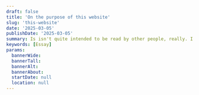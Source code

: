```yaml
---
draft: false
title: 'On the purpose of this website'
slug: 'this-website'
date: '2025-03-05'
publishDate: '2025-03-05'
summary: Is isn't quite intended to be read by other people, really. I'm primarily trying to motivate myself.
keywords: [Essay]
params:
  bannerWide:
  bannerTall:
  bannerAlt:
  bannerAbout:
  startDate: null
  location: null
---
```

